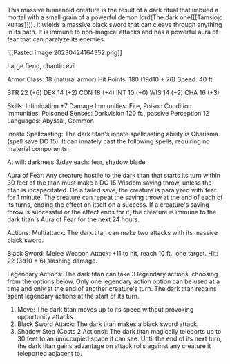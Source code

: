 This massive humanoid creature is the result of a dark ritual that imbued a mortal with a small grain of a powerful demon lord(The dark one([[Tamsiojo kultas]])). It wields a massive black sword that can cleave through anything in its path. It is immune to non-magical attacks and has a powerful aura of fear that can paralyze its enemies.

![[Pasted image 20230424164352.png]]

Large fiend, chaotic evil

Armor Class: 18 (natural armor) Hit Points: 180 (19d10 + 76) Speed: 40 ft.

STR 22 (+6) DEX 14 (+2) CON 18 (+4) INT 10 (+0) WIS 14 (+2) CHA 16 (+3)

Skills: Intimidation +7 Damage Immunities: Fire, Poison Condition Immunities: Poisoned Senses: Darkvision 120 ft., passive Perception 12 Languages: Abyssal, Common

Innate Spellcasting: The dark titan's innate spellcasting ability is Charisma (spell save DC 15). It can innately cast the following spells, requiring no material components:

At will: darkness 3/day each: fear, shadow blade

Aura of Fear: Any creature hostile to the dark titan that starts its turn within 30 feet of the titan must make a DC 15 Wisdom saving throw, unless the titan is incapacitated. On a failed save, the creature is paralyzed with fear for 1 minute. The creature can repeat the saving throw at the end of each of its turns, ending the effect on itself on a success. If a creature's saving throw is successful or the effect ends for it, the creature is immune to the dark titan's Aura of Fear for the next 24 hours.

Actions: Multiattack: The dark titan can make two attacks with its massive black sword.

Black Sword: Melee Weapon Attack: +11 to hit, reach 10 ft., one target. Hit: 22 (3d10 + 6) slashing damage.

Legendary Actions: The dark titan can take 3 legendary actions, choosing from the options below. Only one legendary action option can be used at a time and only at the end of another creature's turn. The dark titan regains spent legendary actions at the start of its turn.

1.  Move: The dark titan moves up to its speed without provoking opportunity attacks.
2.  Black Sword Attack: The dark titan makes a black sword attack.
3.  Shadow Step (Costs 2 Actions): The dark titan magically teleports up to 30 feet to an unoccupied space it can see. Until the end of its next turn, the dark titan gains advantage on attack rolls against any creature it teleported adjacent to.